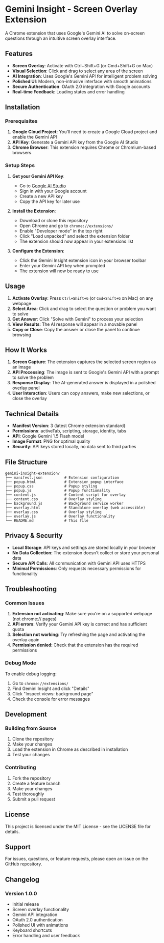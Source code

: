 # Gemini Insight - Screen Overlay Extension

A Chrome extension that uses Google's Gemini AI to solve on-screen questions through an intuitive screen overlay interface.

## Features

- **Screen Overlay**: Activate with Ctrl+Shift+G (or Cmd+Shift+G on Mac)
- **Visual Selection**: Click and drag to select any area of the screen
- **AI Integration**: Uses Google's Gemini API for intelligent problem solving
- **Polished UI**: Modern, non-intrusive interface with smooth animations
- **Secure Authentication**: OAuth 2.0 integration with Google accounts
- **Real-time Feedback**: Loading states and error handling

## Installation

### Prerequisites

1. **Google Cloud Project**: You'll need to create a Google Cloud project and enable the Gemini API
2. **API Key**: Generate a Gemini API key from the Google AI Studio
3. **Chrome Browser**: This extension requires Chrome or Chromium-based browsers

### Setup Steps

1. **Get your Gemini API Key**:
   - Go to [Google AI Studio](https://aistudio.google.com/)
   - Sign in with your Google account
   - Create a new API key
   - Copy the API key for later use

2. **Install the Extension**:
   - Download or clone this repository
   - Open Chrome and go to `chrome://extensions/`
   - Enable "Developer mode" in the top right
   - Click "Load unpacked" and select the extension folder
   - The extension should now appear in your extensions list

3. **Configure the Extension**:
   - Click the Gemini Insight extension icon in your browser toolbar
   - Enter your Gemini API key when prompted
   - The extension will now be ready to use

## Usage

1. **Activate Overlay**: Press `Ctrl+Shift+G` (or `Cmd+Shift+G` on Mac) on any webpage
2. **Select Area**: Click and drag to select the question or problem you want to solve
3. **Get Answer**: Click "Solve with Gemini" to process your selection
4. **View Results**: The AI response will appear in a movable panel
5. **Copy or Close**: Copy the answer or close the panel to continue browsing

## How It Works

1. **Screen Capture**: The extension captures the selected screen region as an image
2. **API Processing**: The image is sent to Google's Gemini API with a prompt to solve the problem
3. **Response Display**: The AI-generated answer is displayed in a polished overlay panel
4. **User Interaction**: Users can copy answers, make new selections, or close the overlay

## Technical Details

- **Manifest Version**: 3 (latest Chrome extension standard)
- **Permissions**: activeTab, scripting, storage, identity, tabs
- **API**: Google Gemini 1.5 Flash model
- **Image Format**: PNG for optimal quality
- **Security**: API keys stored locally, no data sent to third parties

## File Structure

```
gemini-insight-extension/
├── manifest.json          # Extension configuration
├── popup.html             # Extension popup interface
├── popup.css              # Popup styling
├── popup.js               # Popup functionality
├── content.js             # Content script for overlay
├── content.css            # Overlay styling
├── background.js          # Background service worker
├── overlay.html           # Standalone overlay (web accessible)
├── overlay.css            # Overlay styling
├── overlay.js             # Overlay functionality
└── README.md              # This file
```

## Privacy & Security

- **Local Storage**: API keys and settings are stored locally in your browser
- **No Data Collection**: The extension doesn't collect or store your personal data
- **Secure API Calls**: All communication with Gemini API uses HTTPS
- **Minimal Permissions**: Only requests necessary permissions for functionality

## Troubleshooting

### Common Issues

1. **Extension not activating**: Make sure you're on a supported webpage (not chrome:// pages)
2. **API errors**: Verify your Gemini API key is correct and has sufficient quota
3. **Selection not working**: Try refreshing the page and activating the overlay again
4. **Permission denied**: Check that the extension has the required permissions

### Debug Mode

To enable debug logging:
1. Go to `chrome://extensions/`
2. Find Gemini Insight and click "Details"
3. Click "Inspect views: background page"
4. Check the console for error messages

## Development

### Building from Source

1. Clone the repository
2. Make your changes
3. Load the extension in Chrome as described in installation
4. Test your changes

### Contributing

1. Fork the repository
2. Create a feature branch
3. Make your changes
4. Test thoroughly
5. Submit a pull request

## License

This project is licensed under the MIT License - see the LICENSE file for details.

## Support

For issues, questions, or feature requests, please open an issue on the GitHub repository.

## Changelog

### Version 1.0.0
- Initial release
- Screen overlay functionality
- Gemini API integration
- OAuth 2.0 authentication
- Polished UI with animations
- Keyboard shortcuts
- Error handling and user feedback
